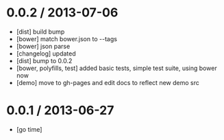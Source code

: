 
0.0.2 / 2013-07-06 
==================

 * [dist] build bump
 * [bower] match bower.json to --tags
 * [bower] json parse
 * [changelog] updated
 * [dist] bump to 0.0.2
 * [bower, polyfills, test] added basic tests, simple test suite, using bower now
 * [demo] move to gh-pages and edit docs to reflect new demo src

0.0.1 / 2013-06-27 
==================

 * [go time]
